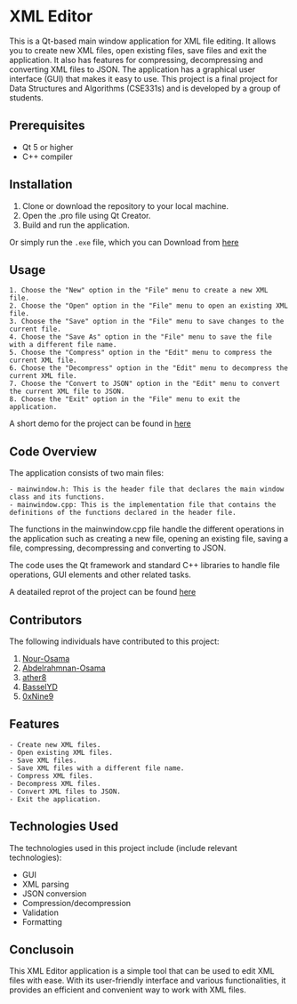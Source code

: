 # XML Editor

This is a Qt-based main window application for XML file editing. It allows you to create new XML files, open existing files, save files and exit the application. It also has features for compressing, decompressing and converting XML files to JSON. The application has a graphical user interface (GUI) that makes it easy to use. This project is a final project for Data Structures and Algorithms (CSE331s) and is developed by a group of students.

## Prerequisites

  - Qt 5 or higher
  - C++ compiler
  
  
## Installation
  1. Clone or download the repository to your local machine.
  2. Open the .pro file using Qt Creator.
  3. Build and run the application.
  
  Or simply run the `.exe` file, which you can Download from [here](https://drive.google.com/drive/folder/1bTCNUiJa6xAfqMQF5LiEZuhSYPcjPOXm?usp=share_link)


## Usage

    1. Choose the "New" option in the "File" menu to create a new XML file.
    2. Choose the "Open" option in the "File" menu to open an existing XML file.
    3. Choose the "Save" option in the "File" menu to save changes to the current file.
    4. Choose the "Save As" option in the "File" menu to save the file with a different file name.
    5. Choose the "Compress" option in the "Edit" menu to compress the current XML file.
    6. Choose the "Decompress" option in the "Edit" menu to decompress the current XML file.
    7. Choose the "Convert to JSON" option in the "Edit" menu to convert the current XML file to JSON.
    8. Choose the "Exit" option in the "File" menu to exit the application.
A short demo for the project can be found in [here](https://drive.google.com/drive/folders/1bTCNUiJa6xAfqMQF5LiEZuhSYPcjPOXm?usp=share_link)

## Code Overview
The application consists of two main files:

    - mainwindow.h: This is the header file that declares the main window class and its functions.
    - mainwindow.cpp: This is the implementation file that contains the definitions of the functions declared in the header file.

The functions in the mainwindow.cpp file handle the different operations in the application such as creating a new file, opening an existing file, saving a file, compressing, decompressing and converting to JSON.

The code uses the Qt framework and standard C++ libraries to handle file operations, GUI elements and other related tasks.

A deatailed reprot of the project can be found [here](https://drive.google.com/drive/folders/1bTCNUiJa6xAfqMQF5LiEZuhSYPcjPOXm?usp=share_link)
## Contributors

The following individuals have contributed to this project:

1. [Nour-Osama](https://github.com/Nour-Osama)
2. [Abdelrahmnan-Osama](https://github.com/Abdelrahmnan-Osama)
3. [ather8](https://github.com/ather8)
4. [BasselYD](https://github.com/BasselYD)
5. [0xNine9](https://github.com/0xNine9)


## Features
    - Create new XML files.
    - Open existing XML files.
    - Save XML files.
    - Save XML files with a different file name.
    - Compress XML files.
    - Decompress XML files.
    - Convert XML files to JSON.
    - Exit the application.

## Technologies Used

The technologies used in this project include (include relevant technologies):
- GUI
- XML parsing
- JSON conversion
- Compression/decompression
- Validation
- Formatting

## Conclusoin
This XML Editor application is a simple tool that can be used to edit XML files with ease. With its user-friendly interface and various functionalities, it provides an efficient and convenient way to work with XML files.
